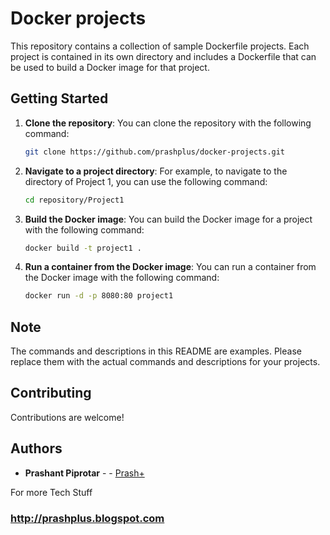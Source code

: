 # Docker projects

This repository contains a collection of sample Dockerfile projects. Each project is contained in its own directory and includes a Dockerfile that can be used to build a Docker image for that project.

## Getting Started

1. **Clone the repository**: You can clone the repository with the following command:
    ```bash
    git clone https://github.com/prashplus/docker-projects.git
    ```

2. **Navigate to a project directory**: For example, to navigate to the directory of Project 1, you can use the following command:
    ```bash
    cd repository/Project1
    ```

3. **Build the Docker image**: You can build the Docker image for a project with the following command:
    ```bash
    docker build -t project1 .
    ```

4. **Run a container from the Docker image**: You can run a container from the Docker image with the following command:
    ```bash
    docker run -d -p 8080:80 project1
    ```

## Note

The commands and descriptions in this README are examples. Please replace them with the actual commands and descriptions for your projects.

## Contributing

Contributions are welcome!


## Authors

* **Prashant Piprotar** - - [Prash+](https://github.com/prashplus)

For more Tech Stuff
### http://prashplus.blogspot.com